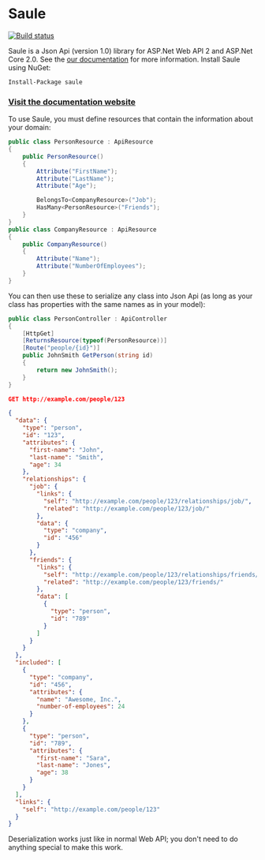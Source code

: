 # Saule
[![Build status](https://ci.appveyor.com/api/projects/status/uj3ddt85jaebjuh9/branch/master?svg=true)](https://ci.appveyor.com/project/JoukevanderMaas/saule/branch/master)

Saule is a Json Api (version 1.0) library for ASP.Net Web API 2 and ASP.Net Core 2.0.
See the [our documentation](http://joukevandermaas.github.io/saule) for more information. Install Saule using NuGet:

```
Install-Package saule
```

### [Visit the documentation website](http://joukevandermaas.github.io/saule)

To use Saule, you must define resources that contain the information
about your domain:
```c#
public class PersonResource : ApiResource
{
    public PersonResource()
    {
        Attribute("FirstName");
        Attribute("LastName");
        Attribute("Age");

        BelongsTo<CompanyResource>("Job");
        HasMany<PersonResource>("Friends");
    }
}
public class CompanyResource : ApiResource
{
    public CompanyResource()
    {
        Attribute("Name");
        Attribute("NumberOfEmployees");
    }
}
```

You can then use these to serialize any class into Json Api
(as long as your class has properties with the same names as
in your model):
```c#
public class PersonController : ApiController
{
    [HttpGet]
    [ReturnsResource(typeof(PersonResource))]
    [Route("people/{id}")]
    public JohnSmith GetPerson(string id)
    {
        return new JohnSmith();
    }
}
```

```json
GET http://example.com/people/123

{
  "data": {
    "type": "person",
    "id": "123",
    "attributes": {
      "first-name": "John",
      "last-name": "Smith",
      "age": 34
    },
    "relationships": {
      "job": {
        "links": {
          "self": "http://example.com/people/123/relationships/job/",
          "related": "http://example.com/people/123/job/"
        },
        "data": {
          "type": "company",
          "id": "456"
        }
      },
      "friends": {
        "links": {
          "self": "http://example.com/people/123/relationships/friends/",
          "related": "http://example.com/people/123/friends/"
        },
        "data": [
          {
            "type": "person",
            "id": "789"
          }
        ]
      }
    }
  },
  "included": [
    {
      "type": "company",
      "id": "456",
      "attributes": {
        "name": "Awesome, Inc.",
        "number-of-employees": 24
      }
    },
    {
      "type": "person",
      "id": "789",
      "attributes": {
        "first-name": "Sara",
        "last-name": "Jones",
        "age": 38
      }
    }
  ],
  "links": {
    "self": "http://example.com/people/123"
  }
}
```

Deserialization works just like in normal Web API; you don't need
to do anything special to make this work.
